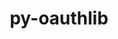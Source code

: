 ---
title: "py-oauthlib"
layout: cache
categories: [package, v0.18.0]
meta: {"versions": ["3.1.1"], "compilers": ["gcc@=7.5.0"], "oss": ["ubuntu18.04"], "platforms": ["linux"], "targets": ["x86_64"], "stacks": ["e4s", "root"], "num_specs": 1, "num_specs_by_stack": {"e4s": 1, "root": 1}}
spec_details: [{"hash": "5bsdobpahjkgyiqclyxaiw4mwfbrmd5d", "compiler": "gcc@=7.5.0", "versions": ["3.1.1"], "os": "ubuntu18.04", "platform": "linux", "target": "x86_64", "variants": ["+extras"], "stacks": ["e4s", "root"], "size": "-", "tarball": "https://binaries.spack.io/releases/v0.18.0/build_cache/linux-ubuntu18.04-x86_64/gcc-7.5.0/py-oauthlib-3.1.1/linux-ubuntu18.04-x86_64-gcc-7.5.0-py-oauthlib-3.1.1-5bsdobpahjkgyiqclyxaiw4mwfbrmd5d.spack"}]
---